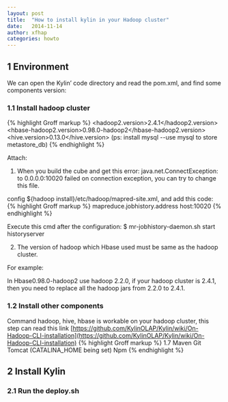 ```yaml
---
layout: post
title:  "How to install kylin in your Hadoop cluster"
date:   2014-11-14
author: xfhap
categories: howto
---
```


## 1 Environment
We can open the Kylin’ code directory and read the pom.xml, and find some components version:

### 1.1 Install hadoop cluster

{% highlight Groff markup %}
  <hadoop2.version>2.4.1</hadoop2.version>
  <hbase-hadoop2.version>0.98.0-hadoop2</hbase-hadoop2.version>
  <hive.version>0.13.0</hive.version> (ps: install mysql --use mysql to store metastore_db)
{% endhighlight %}

Attach:

1) When you build the cube and get this error: java.net.ConnectException: to 0.0.0.0:10020 failed on connection exception, you can try to change this file.

config ${hadoop install}/etc/hadoop/mapred-site.xml, and add this code:
{% highlight Groff markup %}
  <property>
    <name>mapreduce.jobhistory.address</name>
    <value>host:10020</value>
  </property>
{% endhighlight %}

Execute this cmd after the configuration:
$ mr-jobhistory-daemon.sh start historyserver

2) The version of hadoop which Hbase used must be same as the hadoop cluster.

For example:

In Hbase0.98.0-hadoop2 use hadoop 2.2.0, if your hadoop cluster is 2.4.1, then you need to replace all the hadoop jars from 2.2.0 to 2.4.1.

### 1.2	Install other components

Command hadoop, hive, hbase is workable on your hadoop cluster, this step can read this link [https://github.com/KylinOLAP/Kylin/wiki/On-Hadoop-CLI-installation](https://github.com/KylinOLAP/Kylin/wiki/On-Hadoop-CLI-installation)
{% highlight Groff markup %}
  <javaVersion>1.7</javaVersion>
  Maven
  Git
  Tomcat (CATALINA_HOME being set)
  Npm
{% endhighlight %}

## 2 Install Kylin

### 2.1	Run the deploy.sh
